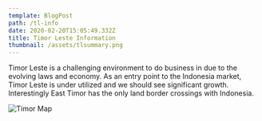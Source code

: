 ```yaml
---
template: BlogPost
path: /tl-info
date: 2020-02-20T15:05:49.332Z
title: Timor Leste Information
thumbnail: /assets/tlsummary.png
---
```

Timor Leste is a challenging environment to do business in due to the evolving laws and economy.   As an entry point to the Indonesia market, Timor Leste is under utilized and we should see significant growth.  Interestingly East Timor has the only land border crossings with Indonesia.

![Timor Map](/assets/timormap.jpg "Timor Map")
